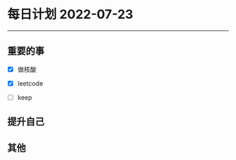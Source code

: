 #  每日计划 2022-07-23
---
## 重要的事
- [x]  做核酸
- [x]  leetcode
- [ ]  keep



## 提升自己

  



## 其他








